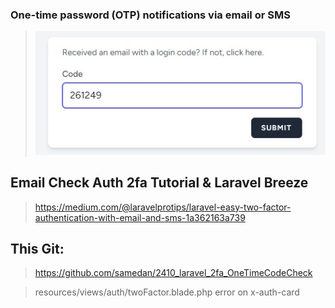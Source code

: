 ### One-time password (OTP) notifications via email or SMS

> ![FlashMessage](https://github.com/samedan/2410_laravel_2fa_OneTimeCodeCheck/blob/main/public/images/printscreen1.jpg)

## Email Check Auth 2fa Tutorial & Laravel Breeze

> https://medium.com/@laravelprotips/laravel-easy-two-factor-authentication-with-email-and-sms-1a362163a739

## This Git:

> https://github.com/samedan/2410_laravel_2fa_OneTimeCodeCheck

> resources/views/auth/twoFactor.blade.php
> error on x-auth-card
